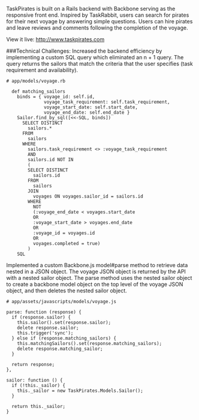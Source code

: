 TaskPirates is built on a Rails backend with Backbone serving as the responsive front end.  Inspired by TaskRabbit, users can search for pirates for their next voyage by answering simple questions.  Users can hire pirates and leave reviews and comments following the completion of the voyage.

View it live: http://www.taskpirates.com

###Technical Challenges:
Increased the backend efficiency by implementing a custom SQL query which eliminated an n + 1 query.  The query returns the sailors that match the criteria that the user specifies (task requirement and availability).

```
# app/models/voyage.rb

  def matching_sailors
    binds = { voyage_id: self.id,
              voyage_task_requirement: self.task_requirement,
              voyage_start_date: self.start_date,
              voyage_end_date: self.end_date }
    Sailor.find_by_sql([<<-SQL, binds])
      SELECT DISTINCT
        sailors.*
      FROM
        sailors
      WHERE
        sailors.task_requirement <> :voyage_task_requirement
        AND
        sailors.id NOT IN
        (
        SELECT DISTINCT
          sailors.id
        FROM
          sailors
        JOIN
          voyages ON voyages.sailor_id = sailors.id
        WHERE
          NOT
          (:voyage_end_date < voyages.start_date
          OR
          :voyage_start_date > voyages.end_date
          OR
          :voyage_id = voyages.id
          OR
          voyages.completed = true)
        )
    SQL
```

Implemented a custom Backbone.js model#parse method to retrieve data nested in a JSON object.  The voyage JSON object is returned by the API with a nested sailor object.  The parse method uses the nested sailor object to create a backbone model object on the top level of the voyage JSON object, and then deletes the nested sailor object.
```
# app/assets/javascripts/models/voyage.js

parse: function (response) {
  if (response.sailor) {
    this.sailor().set(response.sailor);
    delete response.sailor;
    this.trigger('sync');
  } else if (response.matching_sailors) {
    this.matchingSailors().set(response.matching_sailors);
    delete response.matching_sailor;
  }

  return response;
},

sailor: function () {
  if (!this._sailor) {
    this._sailor = new TaskPirates.Models.Sailor();
  }

  return this._sailor;
}
```
